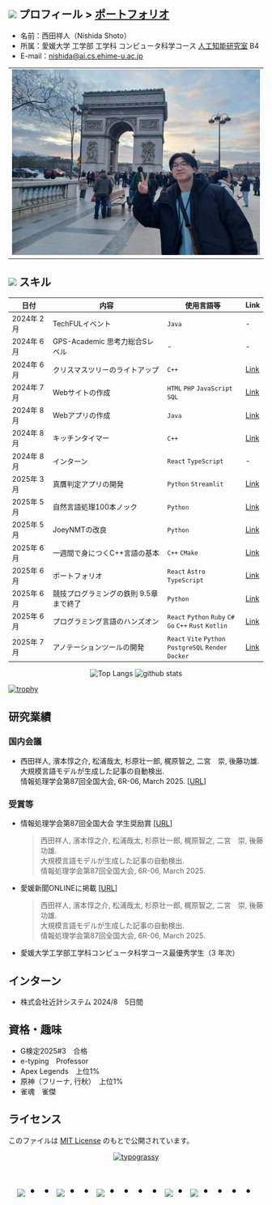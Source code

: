 ## <img src="https://user-images.githubusercontent.com/74038190/216122041-518ac897-8d92-4c6b-9b3f-ca01dcaf38ee.png" width="25"/> プロフィール > [ポートフォリオ](https://j329nish.github.io/Portfolio/)

- 名前：西田祥人（Nishida Shoto）
- 所属：愛媛大学 工学部 工学科 コンピュータ科学コース [人工知能研究室](https://sites.google.com/view/ehime-nlp/) B4
- E-mail：nishida@ai.cs.ehime-u.ac.jp
  
<table align=center>
  <tr>
    <td>
      <img width=500px src="./data/shoto.jpg">
    </td>
  </tr>
</table>

## <img src="https://user-images.githubusercontent.com/74038190/212284087-bbe7e430-757e-4901-90bf-4cd2ce3e1852.gif" width="20"/> スキル

| 日付 | 内容 | 使用言語等 | Link |
|-|-|-|-|
| 2024年 2月 | TechFULイベント | `Java` | - |
| 2024年 6月 | GPS-Academic 思考力総合Sレベル | - | - |
| 2024年 6月 | クリスマスツリーのライトアップ | `C++` | [Link](https://github.com/j329nish/Wooden_Decoration?tab=readme-ov-file#%E3%82%AF%E3%83%AA%E3%82%B9%E3%83%9E%E3%82%B9%E3%83%84%E3%83%AA%E3%83%BC%E3%81%AE%E3%83%A9%E3%82%A4%E3%83%88%E3%82%A2%E3%83%83%E3%83%97) |
| 2024年 7月 | Webサイトの作成 | `HTML` `PHP` `JavaScript` `SQL` | [Link](https://github.com/j329nish/Web-Programming?tab=readme-ov-file#ウェブプログラミング) |
| 2024年 8月 | Webアプリの作成 | `Java` | [Link](https://github.com/j329nish/Web-Pro_By_Java?tab=readme-ov-file#ウェブプログラミングjava) |
| 2024年 8月 | キッチンタイマー | `C++` | [Link](https://github.com/j329nish/Kitchen-Timer/tree/main?tab=readme-ov-file#%E3%82%AD%E3%83%83%E3%83%81%E3%83%B3%E3%82%BF%E3%82%A4%E3%83%9E%E3%83%BC) |
| 2024年 8月 | インターン | `React` `TypeScript` | - |
| 2025年 3月 | 真贋判定アプリの開発 | `Python` `Streamlit` | [Link](https://github.com/j329nish/Authenticity-check?tab=readme-ov-file#真贋判定アプリauthenticity-check-apps) |
| 2025年 5月 | 自然言語処理100本ノック | `Python` | [Link](https://github.com/j329nish/NLP-100knocks?tab=readme-ov-file#言語処理100本ノック) |
| 2025年 5月 | JoeyNMTの改良 | `Python` | [Link](https://github.com/j329nish/JoeyNMT?tab=readme-ov-file#joeynmt-詳細) |
| 2025年 6月 | 一週間で身につくC++言語の基本 | `C++` `CMake` | [Link](https://github.com/j329nish/Cpp-Sevendays-Study?tab=readme-ov-file#一週間で身につくc言語の基本) |
| 2025年 6月 | ポートフォリオ | `React` `Astro` `TypeScript` | [Link](https://github.com/j329nish/Portfolio?tab=readme-ov-file#ポートフォリオ) |
| 2025年 6月 | 競技プログラミングの鉄則 9.5章まで終了 | `Python` | [Link](https://github.com/j329nish/Kyopro-Tessoku-Book?tab=readme-ov-file#競技プログラミングの鉄則) |
| 2025年 6月 | プログラミング言語のハンズオン | `React` `Python` `Ruby` `C#` <br> `Go` `C++` `Rust` `Kotlin` | [Link](https://github.com/j329nish/Hands-On?tab=readme-ov-file#hands-on) |
| 2025年 7月 | アノテーションツールの開発 | `React` `Vite` `Python` <br> `PostgreSQL` `Render` `Docker` | [Link](https://github.com/BakeryForHackathon/Annotopia) |

<p align="center"> 
  <img alt="Top Langs" height="150px" src="https://github-readme-stats.vercel.app/api/top-langs/?username=j329nish&layout=compact" />
  <img alt="github stats" height="150px" src="https://github-readme-stats.vercel.app/api?username=j329nish" />
</p>

[![trophy](https://github-profile-trophy.vercel.app/?username=j329nish&title=-Followers)](https://github.com/ryo-ma/github-profile-trophy)

## 研究業績

### 国内会議
- 西田祥人, 濱本惇之介, 松浦哉太, 杉原壮一郎, 梶原智之, 二宮　崇, 後藤功雄.<br>
大規模言語モデルが生成した記事の自動検出.<br>
情報処理学会第87回全国大会, 6R-06, March 2025. [[URL](https://www.ipsj.or.jp/event/taikai/87/WEB/data/pdf/6R-06.html)]<br>

### 受賞等
- 情報処理学会第87回全国大会 学生奨励賞 [[URL](https://www.ipsj.or.jp/award/taikaigakusei.html)]
    > 西田祥人, 濱本惇之介, 松浦哉太, 杉原壮一郎, 梶原智之, 二宮　崇, 後藤功雄.<br>
    > 大規模言語モデルが生成した記事の自動検出.<br>
    > 情報処理学会第87回全国大会, 6R-06, March 2025.<br>

- 愛媛新聞ONLINEに掲載 [[URL](https://www.ehime-np.co.jp/article/news202503120004)]
    > 西田祥人, 濱本惇之介, 松浦哉太, 杉原壮一郎, 梶原智之, 二宮　崇, 後藤功雄.<br>
    > 大規模言語モデルが生成した記事の自動検出.<br>
    > 情報処理学会第87回全国大会, 6R-06, March 2025.<br>

- 愛媛大学工学部工学科コンピュータ科学コース最優秀学生（3 年次）

## インターン

- 株式会社近計システム 2024/8　5日間

## 資格・趣味

- G検定2025#3　合格
- e-typing　Professor
- Apex Legends　上位1%
- 原神（フリーナ, 行秋）　上位1%
- 雀魂　雀傑

## ライセンス
このファイルは [MIT License](https://github.com/j329nish/j329nish/blob/main/LICENSE) のもとで公開されています。  

<div align="center">
  <a href="https://github.com/kawarimidoll/typograssy"><img alt="typograssy" src="https://typograssy.deno.dev/api?text=Would%20you%20capture%20it%20or%20just%20let%20it%20slip?%20&frame=cccccc&number=100&comment=Lyrics%20from%20Eminem's%20%22Lose%20Yourself%22&l0=f5f5f5&l1=90ee90&l2=3cb371&l3=2e8b57&l4=006400"></a>
</div>

<div align="center">
    <h1>
        <img src="https://user-images.githubusercontent.com/44926913/175852850-3fb6c715-1856-41ff-8c1f-94ce3b03b458.gif">・・
        <img src="https://user-images.githubusercontent.com/44926913/175853109-f8850656-6704-4a8a-bee6-9aca154d929b.gif">・・
        <img src="https://user-images.githubusercontent.com/44926913/175853154-5449d974-975e-44a6-ab84-a86031265e40.gif">・・・・
        <img src="https://user-images.githubusercontent.com/44926913/175853109-f8850656-6704-4a8a-bee6-9aca154d929b.gif">・
        <img src="https://user-images.githubusercontent.com/44926913/175853154-5449d974-975e-44a6-ab84-a86031265e40.gif">・・・・
    </h1>
</div>
<br>
